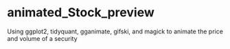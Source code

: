 # animated_Stock_preview
Using ggplot2, tidyquant, gganimate, gifski, and magick to animate the price and volume of a security
